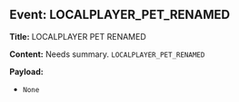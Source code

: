 ## Event: LOCALPLAYER_PET_RENAMED

**Title:** LOCALPLAYER PET RENAMED

**Content:**
Needs summary.
`LOCALPLAYER_PET_RENAMED`

**Payload:**
- `None`